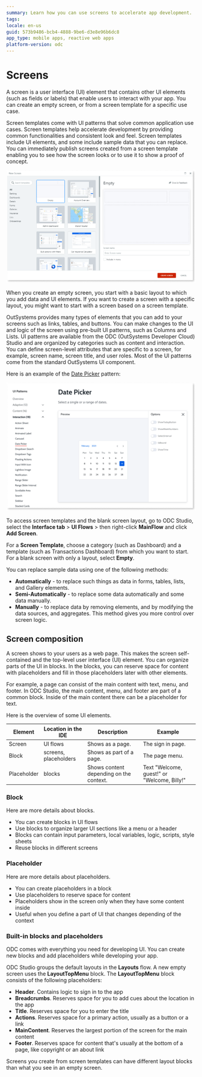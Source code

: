 ```yaml
---
summary: Learn how you can use screens to accelerate app development.
tags: 
locale: en-us
guid: 573b9486-bcb4-4888-9be6-d3e8e96b6dc8
app_type: mobile apps, reactive web apps
platform-version: odc
---
```


# Screens

A screen is a user interface (UI) element that contains other UI elements (such as fields or labels) that enable users to interact with your app. You can create an empty screen, or from a screen template for a specific use case.

Screen templates come with UI patterns that solve common application use cases. Screen templates help accelerate development by providing common functionalities and consistent look and feel. Screen templates include UI elements, and some include sample data that you can replace. You can immediately publish screens created from a screen template enabling you to see how the screen looks or to use it to show a proof of concept.

![ui screen template](images/ui-screen-template-ss.png)

When you create an empty screen, you start with a basic layout to which you add data and UI elements. If you want to create a screen with a specific layout, you might want to start with a screen based on a screen template.

OutSystems provides many types of elements that you can add to your screens such as links, tables, and buttons. You can make changes to the UI and logic of the screen using pre-built UI patterns, such as Columns and Lists. UI patterns are available from the ODC (OutSystems Developer Cloud) Studio and are organized by categories such as content and interaction. You can define screen-level attributes that are specific to a screen, for example, screen name, screen title, and user roles. Most of the UI patterns come from the standard OutSystems UI component.

Here is an example of the [Date Picker](https://outsystemsui.outsystems.com/OutsystemsUiWebsite/PatternDetail?PatternId=190) pattern:

![ui patterns](images/ui-patterns-ss.png)

To access screen templates and the blank screen layout, go to ODC Studio, select the **Interface tab** > **UI Flows** > then right-click **MainFlow** and click **Add Screen**.

For a **Screen Template**, choose a category (such as Dashboard) and a template (such as Transactions Dashboard) from which you want to start.
For a blank screen with only a layout, select **Empty**.

You can replace sample data using one of the following methods:

* **Automatically** - to replace such things as data in forms, tables, lists, and Gallery elements.
* **Semi-Automatically** - to replace some data automatically and some data manually.
* **Manually** - to replace data by removing elements, and by modifying the data sources, and aggregates. This method gives you more control over screen logic.

## Screen composition

A screen shows to your users as a web page. This makes the screen self-contained and the top-level user interface (UI) element. You can organize parts of the UI in blocks. In the blocks, you can reserve space for content with placeholders and fill in those placeholders later with other elements.

For example, a page can consist of the main content with text, menu, and footer. In ODC Studio, the main content, menu, and footer are part of a common block. Inside of the main content there can be a placeholder for text.

Here is the overview of some UI elements.

| Element     | Location in the IDE   | Description                             | Example                                     |
| ----------- | --------------------- | --------------------------------------- | ------------------------------------------- |
| Screen      | UI flows              | Shows as a page.                        | The sign in page.                           |
| Block       | screens, placeholders | Shows as part of a page.                | The page menu.                              |
| Placeholder | blocks                | Shows content depending on the context. | Text "Welcome, guest!" or "Welcome, Billy!" |

### Block

Here are more details about blocks.

* You can create blocks in UI flows
* Use blocks to organize larger UI sections like a menu or a header
* Blocks can contain input parameters, local variables, logic, scripts, style sheets
* Reuse blocks in different screens

### Placeholder

Here are more details about placeholders.

* You can create placeholders in a block
* Use placeholders to reserve space for content
* Placeholders show in the screen only when they have some content inside
* Useful when you define a part of UI that changes depending of the context

### Built-in blocks and placeholders

ODC comes with everything you need for developing UI. You can create new blocks and add placeholders while developing your app.

ODC Studio groups the default layouts in the **Layouts** flow. A new empty screen uses the **LayoutTopMenu** block. The **LayoutTopMenu** block consists of the following placeholders:

* **Header**. Contains logic to sign in to the app 
* **Breadcrumbs**. Reserves space for you to add cues about the location in the app
* **Title**. Reserves space for you to enter the title
* **Actions**. Reserves space for a primary action, usually as a button or a link
* **MainContent**. Reserves the largest portion of the screen for the main content
* **Footer**. Reserves space for content that's usually at the bottom of a page, like copyright or an about link 

Screens you create from screen templates can have different layout blocks than what you see in an empty screen.
